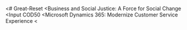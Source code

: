<# Great-Reset
<Business and Social Justice: A Force for Social Change
<Input COD50
<Microsoft Dynamics 365: Modernize Customer Service Experience
<
